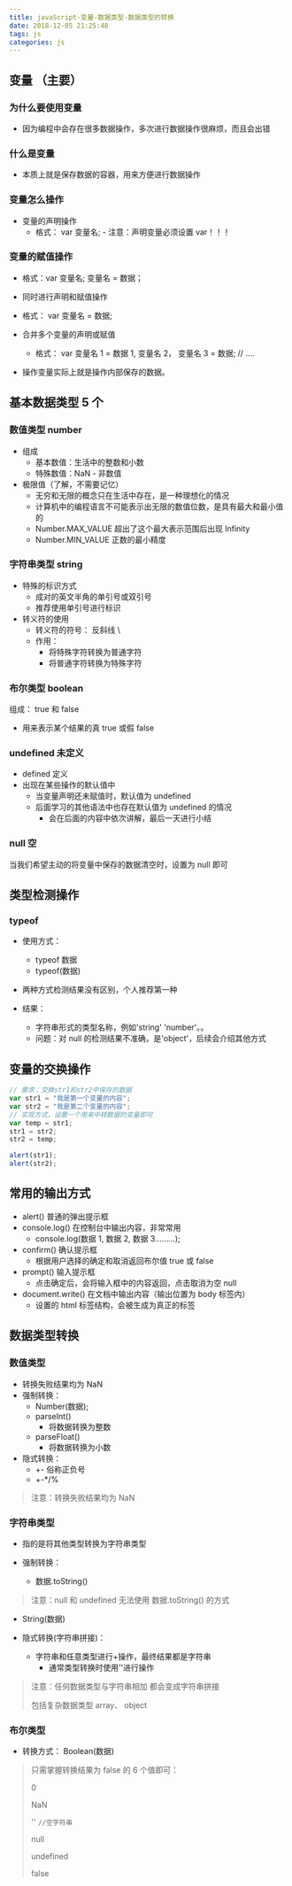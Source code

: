 ```yaml
---
title: javaScript-变量-数据类型-数据类型的转换
date: 2018-12-05 21:25:48
tags: js
categories: js
---
```


## 变量 （主要）

### 为什么要使用变量

- 因为编程中会存在很多数据操作，多次进行数据操作很麻烦，而且会出错

### 什么是变量

- 本质上就是保存数据的容器，用来方便进行数据操作

### 变量怎么操作

- 变量的声明操作
  - 格式： var 变量名; - 注意：声明变量必须设置 var！！！
  <!--more-->

### 变量的赋值操作

- 格式：var 变量名; 变量名 = 数据；

- 同时进行声明和赋值操作
- 格式： var 变量名 = 数据;
- 合并多个变量的声明或赋值

  - 格式： var 变量名 1 = 数据 1, 变量名 2， 变量名 3 = 数据; // ....

- 操作变量实际上就是操作内部保存的数据。

## 基本数据类型 5 个

### 数值类型 number

- 组成
  - 基本数值：生活中的整数和小数
  - 特殊数值：NaN - 非数值
- 极限值（了解，不需要记忆）
  - 无穷和无限的概念只在生活中存在，是一种理想化的情况
  - 计算机中的编程语言不可能表示出无限的数值位数，是具有最大和最小值的
  - Number.MAX_VALUE 超出了这个最大表示范围后出现 Infinity
  - Number.MIN_VALUE 正数的最小精度

### 字符串类型 string

- 特殊的标识方式
  - 成对的英文半角的单引号或双引号
  - 推荐使用单引号进行标识
- 转义符的使用
  - 转义符的符号： 反斜线 \
  - 作用：
    - 将特殊字符转换为普通字符
    - 将普通字符转换为特殊字符

### 布尔类型 boolean

组成： true 和 false

- 用来表示某个结果的真 true 或假 false

### undefined 未定义

- defined 定义
- 出现在某些操作的默认值中
  - 当变量声明还未赋值时，默认值为 undefined
  - 后面学习的其他语法中也存在默认值为 undefined 的情况
    - 会在后面的内容中依次讲解，最后一天进行小结

### null 空

当我们希望主动的将变量中保存的数据清空时，设置为 null 即可

## 类型检测操作

### typeof

- 使用方式：

  - typeof 数据
  - typeof(数据)

- 两种方式检测结果没有区别，个人推荐第一种
- 结果：
  - 字符串形式的类型名称，例如'string' 'number'。。
  - 问题：对 null 的检测结果不准确，是'object'，后续会介绍其他方式

## 变量的交换操作

```js
// 需求：交换str1和str2中保存的数据
var str1 = "我是第一个变量的内容";
var str2 = "我是第二个变量的内容";
// 实现方式，设置一个用来中转数据的变量即可
var temp = str1;
str1 = str2;
str2 = temp;

alert(str1);
alert(str2);
```

## 常用的输出方式

- alert() 普通的弹出提示框
- console.log() 在控制台中输出内容，非常常用
  - console.log(数据 1, 数据 2, 数据 3.........);
- confirm() 确认提示框
  - 根据用户选择的确定和取消返回布尔值 true 或 false
- prompt() 输入提示框
  - 点击确定后，会将输入框中的内容返回，点击取消为空 null
- document.write() 在文档中输出内容（输出位置为 body 标签内）
  - 设置的 html 标签结构，会被生成为真正的标签

## 数据类型转换

### 数值类型

- 转换失败结果均为 NaN
- 强制转换：
  - Number(数据);
  - parseInt()
    - 将数据转换为整数
  - parseFloat()
    - 将数据转换为小数
- 隐式转换：
  - +- 俗称正负号
  - +-\*/%

> 注意：转换失败结果均为 NaN

### 字符串类型

- 指的是将其他类型转换为字符串类型

- 强制转换：
  - 数据.toString()

> 注意：null 和 undefined 无法使用 数据.toString() 的方式

- String(数据)

- 隐式转换(字符串拼接)：
  - 字符串和任意类型进行+操作，最终结果都是字符串
    - 通常类型转换时使用''进行操作

> 注意：任何数据类型与字符串相加 都会变成字符串拼接
>
> 包括复杂数据类型 array、 object

### 布尔类型

- 转换方式： Boolean(数据)

> 只需掌握转换结果为 false 的 6 个值即可：
>
> 0
>
> NaN
>
> '' `//空字符串`
>
> null
>
> undefined
>
> false
